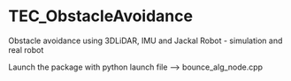 # TEC_ObstacleAvoidance
Obstacle avoidance using 3DLiDAR, IMU and Jackal Robot - simulation and real robot


Launch the package with python launch file --> bounce_alg_node.cpp
